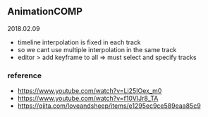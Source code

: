 ## AnimationCOMP

2018.02.09

- timeline interpolation is fixed in each track
- so we cant use multiple interpolation in the same track
- editor > add keyframe to all => must select and specify tracks


### reference

- https://www.youtube.com/watch?v=Li25IOex_m0
- https://www.youtube.com/watch?v=f10VIJr8_TA
- https://qiita.com/loveandsheep/items/e1295ec9ce589eaa85c9


